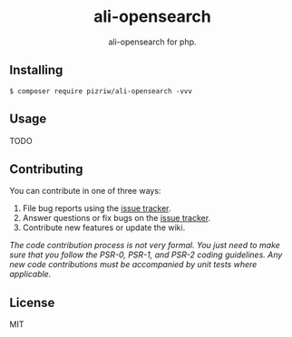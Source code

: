 <h1 align="center"> ali-opensearch </h1>

<p align="center"> ali-opensearch for php.</p>


## Installing

```shell
$ composer require pizriw/ali-opensearch -vvv
```

## Usage

TODO

## Contributing

You can contribute in one of three ways:

1. File bug reports using the [issue tracker](https://github.com/pizriw/ali-opensearch/issues).
2. Answer questions or fix bugs on the [issue tracker](https://github.com/pizriw/ali-opensearch/issues).
3. Contribute new features or update the wiki.

_The code contribution process is not very formal. You just need to make sure that you follow the PSR-0, PSR-1, and PSR-2 coding guidelines. Any new code contributions must be accompanied by unit tests where applicable._

## License

MIT